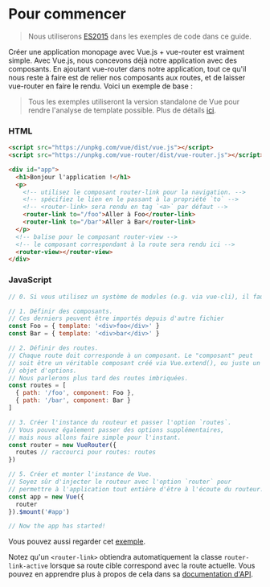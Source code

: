 # Pour commencer

> Nous utiliserons [ES2015](https://github.com/lukehoban/es6features) dans les exemples de code dans ce guide.

Créer une application monopage avec Vue.js + vue-router est vraiment simple. Avec Vue.js, nous concevons déjà notre application avec des composants. En ajoutant vue-router dans notre application, tout ce qu'il nous reste à faire est de relier nos composants aux routes, et de laisser vue-router en faire le rendu. Voici un exemple de base :

> Tous les exemples utiliseront la version standalone de Vue pour rendre l'analyse de template possible. Plus de détails [ici](https://fr.vuejs.org/guide/installation.html#Runtime-Compiler-vs-Runtime-seul).

### HTML

``` html
<script src="https://unpkg.com/vue/dist/vue.js"></script>
<script src="https://unpkg.com/vue-router/dist/vue-router.js"></script>

<div id="app">
  <h1>Bonjour l'application !</h1>
  <p>
    <!-- utilisez le composant router-link pour la navigation. -->
    <!-- spécifiez le lien en le passant à la propriété `to` -->
    <!-- <router-link> sera rendu en tag `<a>` par défaut -->
    <router-link to="/foo">Aller à Foo</router-link>
    <router-link to="/bar">Aller à Bar</router-link>
  </p>
  <!-- balise pour le composant router-view -->
  <!-- le composant correspondant à la route sera rendu ici -->
  <router-view></router-view>
</div>
```

### JavaScript

``` js
// 0. Si vous utilisez un système de modules (e.g. via vue-cli), il faut importer Vue et VueRouter et ensuite appeler Vue.use(VueRouter). 

// 1. Définir des composants.
// Ces derniers peuvent être importés depuis d'autre fichier
const Foo = { template: '<div>foo</div>' }
const Bar = { template: '<div>bar</div>' }

// 2. Définir des routes.
// Chaque route doit corresponde à un composant. Le "composant" peut
// soit être un véritable composant créé via Vue.extend(), ou juste un 
// objet d'options. 
// Nous parlerons plus tard des routes imbriquées.
const routes = [
  { path: '/foo', component: Foo },
  { path: '/bar', component: Bar }
]

// 3. Créer l'instance du routeur et passer l'option `routes`.
// Vous pouvez également passer des options supplémentaires, 
// mais nous allons faire simple pour l'instant.
const router = new VueRouter({
  routes // raccourci pour routes: routes
})

// 5. Créer et monter l'instance de Vue.
// Soyez sûr d'injecter le routeur avec l'option `router` pour 
// permettre à l'application tout entière d'être à l'écoute du routeur.
const app = new Vue({
  router
}).$mount('#app')

// Now the app has started!
```

Vous pouvez aussi regarder cet [exemple](http://jsfiddle.net/yyx990803/xgrjzsup/).

Notez qu'un `<router-link>` obtiendra automatiquement la classe `router-link-active` lorsque sa route cible correspond avec la route actuelle. Vous pouvez en apprendre plus à propos de cela dans sa [documentation d'API](../api/router-link.md).
